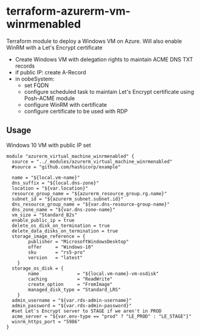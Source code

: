 # terraform-azurerm-vm-winrmenabled
Terraform module to deploy a Windows VM on Azure. Will also enable WinRM with a Let's Encrypt certificate

- Create Windows VM with delegation rights to maintain ACME DNS TXT records
- if public IP: create A-Record
- in oobeSystem:
  - set FQDN
  - configure scheduled task to maintain Let's Encrypt certificate using Posh-ACME module
  - configure WinRM with certificate
  - configure certificate to be used with RDP

## Usage

Windows 10 VM with public IP set

```hcl
module "azurerm_virtual_machine_winrmenabled" {
  source = "../_modules/azurerm_virtual_machine_winrmenabled"
  #source = "github.com/hashicorp/example"

  name = "${local.vm-name}"
  dns_suffix = "${local.dns-zone}"
  location = "${var.location}"
  resource_group_name = "${azurerm_resource_group.rg.name}"
  subnet_id = "${azurerm_subnet.subnet.id}"
  dns_resource_group_name = "${var.dns-resource-group-name}"
  dns_zone_name = "${var.dns-zone-name}"
  vm_size = "Standard_B2s"
  enable_public_ip = true
  delete_os_disk_on_termination = true
  delete_data_disks_on_termination = true
  storage_image_reference = {
        publisher = "MicrosoftWindowsDesktop"
        offer     = "Windows-10"
        sku       = "rs5-pro"
        version   = "latest"
    }
  storage_os_disk = {
        name              = "${local.vm-name}-vm-osdisk"
        caching           = "ReadWrite"
        create_option     = "FromImage"
        managed_disk_type = "Standard_LRS"
    }
  admin_username = "${var.rds-admin-username}"
  admin_password = "${var.rds-admin-password}"
  #set Let's Encrypt server to STAGE if we aren't in PROD
  acme_server = "${var.env-type == "prod" ? "LE_PROD" : "LE_STAGE"}"
  winrm_https_port = "5986"
}
```
